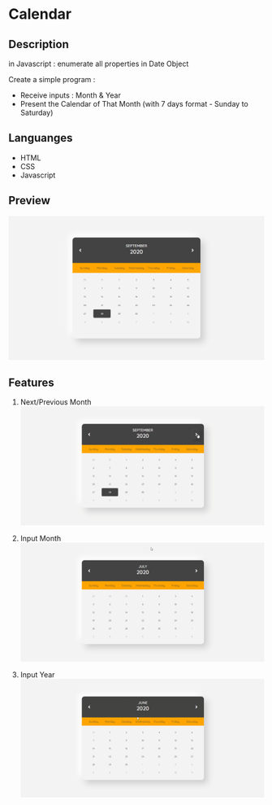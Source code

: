 # Calendar
## Description
in Javascript : enumerate all properties in Date Object

Create a simple program :
  * Receive inputs : Month & Year
  * Present the Calendar of That Month (with 7 days format - Sunday to Saturday)
  
## Languanges
* HTML
* CSS
* Javascript

## Preview
![](Screenshots/preview.png)

## Features
1. Next/Previous Month
![](Screenshots/nextprev.gif)

2. Input Month
![](Screenshots/changeMonth.gif)

3. Input Year
![](Screenshots/changeYear.gif)
